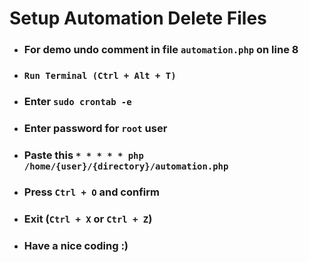# Setup Automation Delete Files
- ### For demo undo comment in file `automation.php` on line 8
- ### `Run Terminal (Ctrl + Alt + T)`
- ### Enter `sudo crontab -e`
- ### Enter password for `root` user
- ### Paste this `* * * * * php /home/{user}/{directory}/automation.php`
- ### Press `Ctrl + O` and confirm
- ### Exit (`Ctrl + X` or `Ctrl + Z`)
- ### Have a nice coding :)
